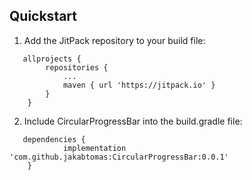 ## Quickstart

1) Add the JitPack repository to your build file:
```
   allprojects {
   		repositories {
   			...
   			maven { url 'https://jitpack.io' }
   		}
   	}
```
2) Include CircularProgressBar into the build.gradle file:

```
   dependencies {
   	        implementation 'com.github.jakabtomas:CircularProgressBar:0.0.1'
   	}
```